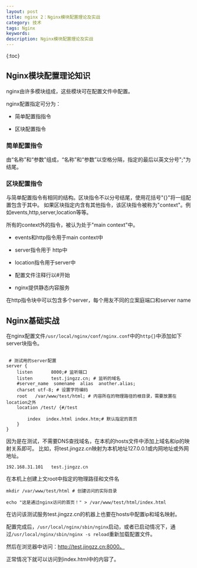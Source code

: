 ```yaml
---
layout: post
title: nginx 2：Nginx模块配置理论及实战
category: 技术
tags: Nginx
keywords: 
description: Nginx模块配置理论及实战
---
```


{:toc}

## Nginx模块配置理论知识

nginx由许多模块组成，这些模块可在配置文件中配置。

nginx配置指定可分为：

- 简单配置指指令

- 区块配置指令

### 简单配置指令 

由“名称”和“参数”组成，“名称”和“参数”以空格分隔，指定的最后以英文分号";"为结尾。

### 区块配置指令

与简单配置指令有相同的结构。区块指令不以分号结尾，使用花括号"{}"将一组配置包含于其中。
如果区块指定内含有其他指令，该区块指令被称为"context"。例如events,http,server,location等等。

所有的context外的指令，被认为处于"main context"中。

- events和http指令用于main context中

- server指令用于 http中

- location指令用于server中

- 配置文件注释行以#开始

- nginx提供静态内容服务

在http指令块中可以包含多个server，每个用友不同的立案庭端口和server name


## Nginx基础实战

在nginx配置文件`/usr/local/nginx/conf/nginx.conf`中的`http{}`中添加如下server块指令。

```nginx

 # 测试用的server配置
server {
    listen       8000;# 监听端口
    listen       test.jingzz.cn; # 监听的域名
    #server_name  somename  alias  another.alias;
    charset utf-8; # 设置字符编码
    root   /var/www/test/html; # 内容所在的物理路径的根目录，需要放置在location之外
    location /test/ {#/test

        index  index.html index.htm;# 默认指定的首页
    }   
} 
```

因为是在测试，不需要DNS查找域名，在本机的hosts文件中添加上域名和ip的映射关系即可。
比如，将test.jingzz.cn映射为本机地址127.0.0.1或内网地址或外网地址。

```
192.168.31.101   test.jingzz.cn
```

在本机上创建上文root中指定的物理路径和文件名

`mkdir /var/www/test/html # 创建访问的实际目录`

`echo "这是通过nginx访问的首页！" > /var/www/test/html/index.html`

在访问该测试服务test.jingzz.cn的机器上也要在hosts中配置ip和域名映射。

配置完成后，`/usr/local/nginx/sbin/nginx`启动，或者已启动情况下，通过`/usr/local/nginx/sbin/nginx -s reload`重新加载配置文件。

然后在浏览器中访问：http://test.jingzz.cn:8000。

正常情况下就可以访问到index.html中的内容了。
